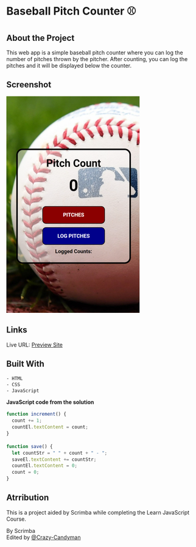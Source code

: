 # Baseball Pitch Counter ⚾

## About the Project

This web app is a simple baseball pitch counter where you can log the number of pitches thrown by the pitcher. After counting, you can log the pitches and it will be displayed below the counter.

## Screenshot

![](/screenshot/pitch_counter_screenshot.png)

## Links

Live URL: [Preview Site](https://crazy-candyman.github.io/Pitch-Count-App/)

## Built With

    - HTML
    - CSS
    - JavaScript

**JavaScript code from the solution**

```javascript
function increment() {
  count += 1;
  countEl.textContent = count;
}

function save() {
  let countStr = " " + count + " - ";
  saveEl.textContent += countStr;
  countEl.textContent = 0;
  count = 0;
}
```

## Atrribution

This is a project aided by Scrimba while completing the Learn JavaScript Course.

By Scrimba <br/>
Edited by [@Crazy-Candyman](https://github.com/Crazy-Candyman)
